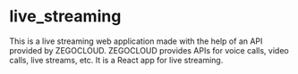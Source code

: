 # live_streaming
 This is a live streaming web application made with the help of an API provided by ZEGOCLOUD. ZEGOCLOUD provides APIs for voice calls, video calls, live streams, etc. It is a React app for live streaming. 
